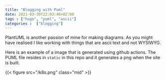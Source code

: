 ```yaml
---
title: "Blogging with Puml"
date: 2021-03-30T22:03:48+02:00
tags : ["hugo", "puml", "ascii"]
categories :  ["blogging"]
---
```


PlantUML is another passion of mine for making diagrams. As you might have realised I like working with things that are ascii text and not WYSIWYG.

Here is an example of a image that is generated using github actions. The PUML file resides in `static` in this repo and it generates a png when the site is built. 

{{< figure src="/k8s.png" class="mid" >}}

